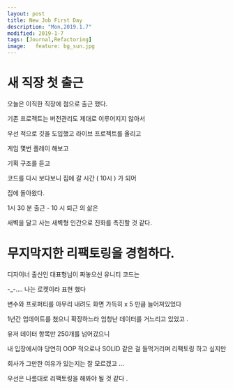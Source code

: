 ```yaml
---
layout: post
title: New Job First Day
description: "Mon,2019.1.7"
modified: 2019-1-7
tags: [Journal,Refactoring]
image:   feature: bg_sun.jpg
---
```


# 새 직장 첫 출근 

오늘은 이직한 직장에 첨으로 출근 했다.

기존 프로젝트는 버전관리도 제대로 이루어지지 않아서 

우선 적으로 깃을 도입했고 라이브 프로젝트를 올리고 

게임 몇번 플레이 해보고 

기획 구조를 듣고 

코드를 다시 보다보니 집에 갈 시간 ( 10시 ) 가 되어 

집에 돌아왔다. 

1시 30 분 출근 - 10 시 퇴근 의 삶은 

새벽을 달고 사는 새벽형 인간으로 진화를 촉진할 것 같다. 

# 무지막지한 리팩토링을 경험하다.

디자이너 출신인 대표형님이 짜놓으신 유니티 코드는 

-_-.... 나는 로켓이라 표현 했다 

변수와 프로퍼티를 아무리 내려도 화면 가득히 x 5 만큼 늘어져있었다 

1년간 업데이트를 쳤으니 확장하느라 엄청난 데이터를 거느리고 있었고 .

유저 데이터 항목만 250개를 넘어갔으니 

내 입장에서야 당연히 OOP 적으로나 SOLID 같은 걸 들먹거리며 리팩토링 하고 싶지만 

회사가 그만한 여유가 있는지는 잘 모르겠고 ... 

우선은 나름대로 리팩토링을 해봐야 될 것 같다 . 


